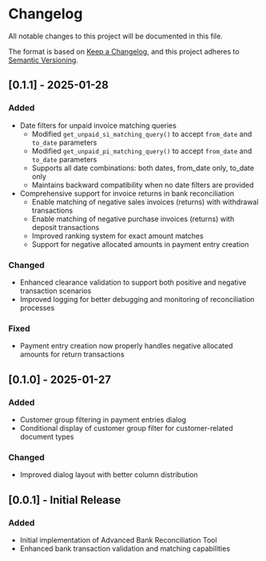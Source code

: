 # Changelog

All notable changes to this project will be documented in this file.

The format is based on [Keep a Changelog](https://keepachangelog.com/en/1.0.0/),
and this project adheres to [Semantic Versioning](https://semver.org/spec/v2.0.0.html).

## [0.1.1] - 2025-01-28

### Added
- Date filters for unpaid invoice matching queries
  - Modified `get_unpaid_si_matching_query()` to accept `from_date` and `to_date` parameters
  - Modified `get_unpaid_pi_matching_query()` to accept `from_date` and `to_date` parameters
  - Supports all date combinations: both dates, from_date only, to_date only
  - Maintains backward compatibility when no date filters are provided
- Comprehensive support for invoice returns in bank reconciliation
  - Enable matching of negative sales invoices (returns) with withdrawal transactions
  - Enable matching of negative purchase invoices (returns) with deposit transactions
  - Improved ranking system for exact amount matches
  - Support for negative allocated amounts in payment entry creation

### Changed
- Enhanced clearance validation to support both positive and negative transaction scenarios
- Improved logging for better debugging and monitoring of reconciliation processes

### Fixed
- Payment entry creation now properly handles negative allocated amounts for return transactions

## [0.1.0] - 2025-01-27

### Added
- Customer group filtering in payment entries dialog
- Conditional display of customer group filter for customer-related document types

### Changed
- Improved dialog layout with better column distribution

## [0.0.1] - Initial Release

### Added
- Initial implementation of Advanced Bank Reconciliation Tool
- Enhanced bank transaction validation and matching capabilities